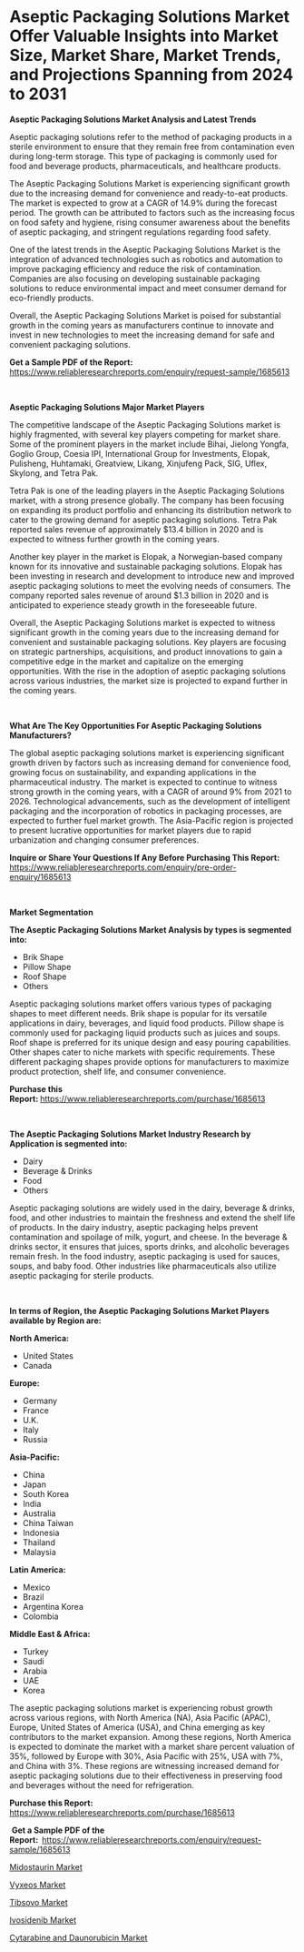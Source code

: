 <p><h1>Aseptic Packaging Solutions Market Offer Valuable Insights into Market Size, Market Share, Market Trends, and Projections Spanning from 2024 to 2031</h1></p><p><strong>Aseptic Packaging Solutions Market Analysis and Latest Trends</strong></p>
<p><p>Aseptic packaging solutions refer to the method of packaging products in a sterile environment to ensure that they remain free from contamination even during long-term storage. This type of packaging is commonly used for food and beverage products, pharmaceuticals, and healthcare products.</p><p>The Aseptic Packaging Solutions Market is experiencing significant growth due to the increasing demand for convenience and ready-to-eat products. The market is expected to grow at a CAGR of 14.9% during the forecast period. The growth can be attributed to factors such as the increasing focus on food safety and hygiene, rising consumer awareness about the benefits of aseptic packaging, and stringent regulations regarding food safety.</p><p>One of the latest trends in the Aseptic Packaging Solutions Market is the integration of advanced technologies such as robotics and automation to improve packaging efficiency and reduce the risk of contamination. Companies are also focusing on developing sustainable packaging solutions to reduce environmental impact and meet consumer demand for eco-friendly products.</p><p>Overall, the Aseptic Packaging Solutions Market is poised for substantial growth in the coming years as manufacturers continue to innovate and invest in new technologies to meet the increasing demand for safe and convenient packaging solutions.</p></p>
<p><strong>Get a Sample PDF of the Report:&nbsp;</strong> <a href="https://www.reliableresearchreports.com/enquiry/request-sample/1685613">https://www.reliableresearchreports.com/enquiry/request-sample/1685613</a></p>
<p>&nbsp;</p>
<p><strong>Aseptic Packaging Solutions Major Market Players</strong></p>
<p><p>The competitive landscape of the Aseptic Packaging Solutions market is highly fragmented, with several key players competing for market share. Some of the prominent players in the market include Bihai, Jielong Yongfa, Goglio Group, Coesia IPI, International Group for Investments, Elopak, Pulisheng, Huhtamaki, Greatview, Likang, Xinjufeng Pack, SIG, Uflex, Skylong, and Tetra Pak.</p><p>Tetra Pak is one of the leading players in the Aseptic Packaging Solutions market, with a strong presence globally. The company has been focusing on expanding its product portfolio and enhancing its distribution network to cater to the growing demand for aseptic packaging solutions. Tetra Pak reported sales revenue of approximately $13.4 billion in 2020 and is expected to witness further growth in the coming years.</p><p>Another key player in the market is Elopak, a Norwegian-based company known for its innovative and sustainable packaging solutions. Elopak has been investing in research and development to introduce new and improved aseptic packaging solutions to meet the evolving needs of consumers. The company reported sales revenue of around $1.3 billion in 2020 and is anticipated to experience steady growth in the foreseeable future.</p><p>Overall, the Aseptic Packaging Solutions market is expected to witness significant growth in the coming years due to the increasing demand for convenient and sustainable packaging solutions. Key players are focusing on strategic partnerships, acquisitions, and product innovations to gain a competitive edge in the market and capitalize on the emerging opportunities. With the rise in the adoption of aseptic packaging solutions across various industries, the market size is projected to expand further in the coming years.</p></p>
<p>&nbsp;</p>
<p><strong>What Are The Key Opportunities For Aseptic Packaging Solutions Manufacturers?</strong></p>
<p><p>The global aseptic packaging solutions market is experiencing significant growth driven by factors such as increasing demand for convenience food, growing focus on sustainability, and expanding applications in the pharmaceutical industry. The market is expected to continue to witness strong growth in the coming years, with a CAGR of around 9% from 2021 to 2026. Technological advancements, such as the development of intelligent packaging and the incorporation of robotics in packaging processes, are expected to further fuel market growth. The Asia-Pacific region is projected to present lucrative opportunities for market players due to rapid urbanization and changing consumer preferences.</p></p>
<p><strong>Inquire or Share Your Questions If Any Before Purchasing This Report:</strong> <a href="https://www.reliableresearchreports.com/enquiry/pre-order-enquiry/1685613">https://www.reliableresearchreports.com/enquiry/pre-order-enquiry/1685613</a></p>
<p>&nbsp;</p>
<p><strong>Market Segmentation</strong></p>
<p><strong>The Aseptic Packaging Solutions Market Analysis by types is segmented into:</strong></p>
<p><ul><li>Brik Shape</li><li>Pillow Shape</li><li>Roof Shape</li><li>Others</li></ul></p>
<p><p>Aseptic packaging solutions market offers various types of packaging shapes to meet different needs. Brik shape is popular for its versatile applications in dairy, beverages, and liquid food products. Pillow shape is commonly used for packaging liquid products such as juices and soups. Roof shape is preferred for its unique design and easy pouring capabilities. Other shapes cater to niche markets with specific requirements. These different packaging shapes provide options for manufacturers to maximize product protection, shelf life, and consumer convenience.</p></p>
<p><strong>Purchase this Report:&nbsp;</strong><a href="https://www.reliableresearchreports.com/purchase/1685613">https://www.reliableresearchreports.com/purchase/1685613</a></p>
<p>&nbsp;</p>
<p><strong>The Aseptic Packaging Solutions Market Industry Research by Application is segmented into:</strong></p>
<p><ul><li>Dairy</li><li>Beverage & Drinks</li><li>Food</li><li>Others</li></ul></p>
<p><p>Aseptic packaging solutions are widely used in the dairy, beverage & drinks, food, and other industries to maintain the freshness and extend the shelf life of products. In the dairy industry, aseptic packaging helps prevent contamination and spoilage of milk, yogurt, and cheese. In the beverage & drinks sector, it ensures that juices, sports drinks, and alcoholic beverages remain fresh. In the food industry, aseptic packaging is used for sauces, soups, and baby food. Other industries like pharmaceuticals also utilize aseptic packaging for sterile products.</p></p>
<p>&nbsp;</p>
<p><strong>In terms of Region, the Aseptic Packaging Solutions Market Players available by Region are:</strong></p>
<p>
    <p> <strong> North America: </strong>
        <ul>
            <li>United States</li>
            <li>Canada</li>
        </ul>
        </p> 
    <p> <strong> Europe: </strong>
        <ul>
            <li>Germany</li>
            <li>France</li>
            <li>U.K.</li>
            <li>Italy</li>
            <li>Russia</li>
        </ul>
        </p> 
    <p> <strong> Asia-Pacific: </strong>
        <ul>
            <li>China</li>
            <li>Japan</li>
            <li>South Korea</li>
            <li>India</li>
            <li>Australia</li>
            <li>China Taiwan</li>
            <li>Indonesia</li>
            <li>Thailand</li>
            <li>Malaysia</li>
        </ul>
        </p> 
    <p> <strong> Latin America: </strong>
        <ul>
            <li>Mexico</li>
            <li>Brazil</li>
            <li>Argentina Korea</li>
            <li>Colombia</li>
        </ul>
        </p> 
    <p> <strong> Middle East & Africa: </strong>
        <ul>
            <li>Turkey</li>
            <li>Saudi</li>
            <li>Arabia</li>
            <li>UAE</li>
            <li>Korea</li>
        </ul>
    </p>
    </p>
<p><p>The aseptic packaging solutions market is experiencing robust growth across various regions, with North America (NA), Asia Pacific (APAC), Europe, United States of America (USA), and China emerging as key contributors to the market expansion. Among these regions, North America is expected to dominate the market with a market share percent valuation of 35%, followed by Europe with 30%, Asia Pacific with 25%, USA with 7%, and China with 3%. These regions are witnessing increased demand for aseptic packaging solutions due to their effectiveness in preserving food and beverages without the need for refrigeration.</p></p>
<p><strong>Purchase this Report: </strong><a href="https://www.reliableresearchreports.com/purchase/1685613">https://www.reliableresearchreports.com/purchase/1685613</a></p>
<p>&nbsp;<strong>Get a Sample PDF of the Report:&nbsp;&nbsp;</strong><a href="https://www.reliableresearchreports.com/enquiry/request-sample/1685613">https://www.reliableresearchreports.com/enquiry/request-sample/1685613</a></p>
<p><strong></strong></p>
<p><p><a href="https://medium.com/@brayanborer_28299/midostaurin-market-size-market-outlook-and-market-forecast-2024-to-2031-f9a7f349b543">Midostaurin Market</a></p><p><a href="https://medium.com/@brayanborer_28299/vyxeos-market-trends-forecast-and-competitive-analysis-to-2031-d94cc059883e">Vyxeos Market</a></p><p><a href="https://medium.com/@brayanborer_28299/tibsovo-market-analysis-and-sze-forecasted-for-period-from-2024-to-2031-829abb84d59c">Tibsovo Market</a></p><p><a href="https://medium.com/@brayanborer_28299/ivosidenib-market-size-market-outlook-and-market-forecast-2024-to-2031-316881ba042e">Ivosidenib Market</a></p><p><a href="https://medium.com/@brayanborer_28299/cytarabine-and-daunorubicin-market-insight-market-trends-growth-forecasted-from-2024-to-2031-f02fb3d334ff">Cytarabine and Daunorubicin Market</a></p></p>
